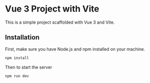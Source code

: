 # Vue 3 Project with Vite

This is a simple project scaffolded with Vue 3 and Vite.

## Installation

First, make sure you have Node.js and npm installed on your machine.

```bash
npm install
```

Then to start the server 

```bash
npm run dev
```
